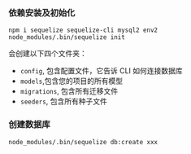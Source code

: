 ### 依赖安装及初始化

```
npm i sequelize sequelize-cli mysql2 env2
node_modules/.bin/sequelize init
```

会创建以下四个文件夹：

- `config`, 包含配置文件，它告诉 CLI 如何连接数据库
- `models`,包含您的项目的所有模型
- `migrations`, 包含所有迁移文件
- `seeders`, 包含所有种子文件

### 创建数据库

```
node_modules/.bin/sequelize db:create xxx
```

